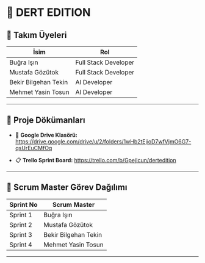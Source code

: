 # 🧠 DERT EDITION

## 👥 Takım Üyeleri

| İsim                     | Rol                         |
|--------------------------|-----------------------------|
| Buğra Işın               | Full Stack Developer        |
| Mustafa Gözütok          | Full Stack Developer        |
| Bekir Bilgehan Tekin     | AI Developer                |
| Mehmet Yasin Tosun       | AI Developer                |

---

## 📂 Proje Dökümanları

- 📁 **Google Drive Klasörü:**   https://drive.google.com/drive/u/2/folders/1wHb2tEjioD7wfVjmO6G7-qsUrEuCMfOq

- 📋 **Trello Sprint Board:** https://trello.com/b/GpejIcun/dertedition

---

## 📅 Scrum Master Görev Dağılımı

| Sprint No | Scrum Master            |
|-----------|-------------------------|
| Sprint 1  | Buğra Işın              |
| Sprint 2  | Mustafa Gözütok         |
| Sprint 3  | Bekir Bilgehan Tekin    |
| Sprint 4  | Mehmet Yasin Tosun      |

---

